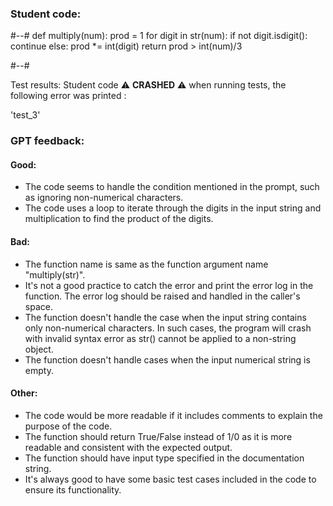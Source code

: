 ### Student code: 

#--#
def multiply(num):
    prod = 1
    for digit in str(num):
        if not digit.isdigit():
            continue
        else:
            prod *= int(digit)
    return prod > int(num)/3

#--#

 Test results: 
Student code :warning: **CRASHED** :warning: when running tests, the following error was printed : 

 'test_3' 



 ### GPT feedback: 

#### Good:
- The code seems to handle the condition mentioned in the prompt, such as ignoring non-numerical characters.
- The code uses a loop to iterate through the digits in the input string and multiplication to find the product of the digits. 

#### Bad:
- The function name is same as the function argument name "multiply(str)".
- It's not a good practice to catch the error and print the error log in the function. The error log should be raised and handled in the caller's space.
- The function doesn't handle the case when the input string contains only non-numerical characters. In such cases, the program will crash with invalid syntax error as str() cannot be applied to a non-string object.
- The function doesn't handle cases when the input numerical string is empty.

#### Other:
- The code would be more readable if it includes comments to explain the purpose of the code. 
- The function should return True/False instead of 1/0 as it is more readable and consistent with the expected output. 
- The function should have input type specified in the documentation string. 
- It's always good to have some basic test cases included in the code to ensure its functionality.